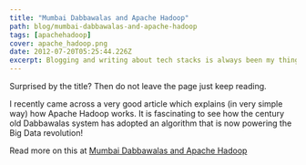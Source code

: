 ```yaml
---
title: "Mumbai Dabbawalas and Apache Hadoop"
path: blog/mumbai-dabbawalas-and-apache-hadoop
tags: [apachehadoop]
cover: apache_hadoop.png
date: 2012-07-20T05:25:44.226Z
excerpt: Blogging and writing about tech stacks is always been my thing. Mumbai Dabbawalas and Apache Hadoop
---
```


Surprised by the title? Then do not leave the page just keep reading.

I recently came across a very good article which explains (in very simple way) how Apache Hadoop works. It is fascinating to see how the century old Dabbawalas system has adopted an algorithm that is now powering the Big Data revolution!

Read more on this at [Mumbai Dabbawalas and Apache Hadoop](https://yourstory.com/2012/07/what-is-common-between-mumbai-dabbawalas-and-apache-hadoop?utm_pageloadtype=scroll "Mumbai Dabbawalas and Apache Hadoop")
